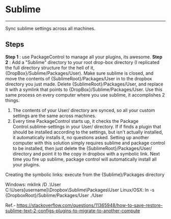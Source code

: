 # Sublime
---------------
Sync sublime settings across all machines.

## Steps
**Step 1** : use PackageControl to manage all your plugins, its awesome.
**Step 2** : Add a "Sublime" directory to your root drop-box directory (I replicated the full directory structure for the hell of it, {DropBox}/Sublime/Packages/User). Make sure sublime is closed, and move the contents of {SublimeRoot}/Packages/User in to the dropbox directory you just made. Delete {SublimeRoot}/Packages/User, and replace it with a symlink that points to {DropBox}/Sublime/Packages/User.
Use this same process on every computer where you use sublime, it accomplishes 2 things.

1) The contents of your User/ directory are synced, so all your custom settings are the same across machines.
2) Every time PackageControl starts up, it checks the Package Control.sublime-settings in your User/ directory. If if finds a plugin that should be installed according to the settings, but isn't actually installed, it automatically installs it, no questions asked.
Setting up another computer with this solution simply requires sublime and package control to be installed, then just delete the {SublimeRoot}/Packages/User/ directory and point it to the copy in dropbox with a symbolic link. Next time you fire up sublime, package control will automatically install all your plugins.

Creating the symbolic links: execute from the {Sublime}/Packages directory

Windows: mklink /D .\User C:\Users\[username]\Dropbox\Sublime\Packages\User
Linux/OSX: ln -s {DropboxRoot}/Sublime/Packages/User ./User

Ref.- 
https://stackoverflow.com/questions/11365948/how-to-save-restore-sublime-text-2-configs-plugins-to-migrate-to-another-compute
